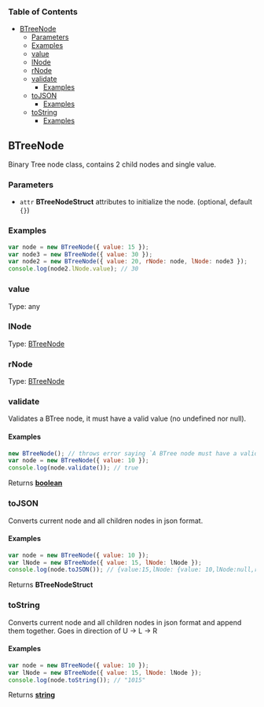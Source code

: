 <!-- Generated by documentation.js. Update this documentation by updating the source code. -->

### Table of Contents

-   [BTreeNode][1]
    -   [Parameters][2]
    -   [Examples][3]
    -   [value][4]
    -   [lNode][5]
    -   [rNode][6]
    -   [validate][7]
        -   [Examples][8]
    -   [toJSON][9]
        -   [Examples][10]
    -   [toString][11]
        -   [Examples][12]

## BTreeNode

Binary Tree node class, contains 2 child nodes and single value.

### Parameters

-   `attr` **BTreeNodeStruct** attributes to initialize the node. (optional, default `{}`)

### Examples

```javascript
var node = new BTreeNode({ value: 15 });
var node3 = new BTreeNode({ value: 30 });
var node2 = new BTreeNode({ value: 20, rNode: node, lNode: node3 });
console.log(node2.lNode.value); // 30
```

### value

Type: any

### lNode

Type: [BTreeNode][13]

### rNode

Type: [BTreeNode][13]

### validate

Validates a BTree node, it must have a valid value (no undefined nor null).

#### Examples

```javascript
new BTreeNode(); // throws error saying `A BTree node must have a valid value, cannot be null or undefined`
var node = new BTreeNode({ value: 10 });
console.log(node.validate()); // true
```

Returns **[boolean][14]** 

### toJSON

Converts current node and all children nodes in json format.

#### Examples

```javascript
var node = new BTreeNode({ value: 10 });
var lNode = new BTreeNode({ value: 15, lNode: lNode });
console.log(node.toJSON()); // {value:15,lNode: {value: 10,lNode:null,rNode:null},rNode:null}
```

Returns **BTreeNodeStruct** 

### toString

Converts current node and all children nodes in json format and append them together.
Goes in direction of U -> L -> R

#### Examples

```javascript
var node = new BTreeNode({ value: 10 });
var lNode = new BTreeNode({ value: 15, lNode: lNode });
console.log(node.toString()); // "1015"
```

Returns **[string][15]** 

[1]: #btreenode

[2]: #parameters

[3]: #examples

[4]: #value

[5]: #lnode

[6]: #rnode

[7]: #validate

[8]: #examples-1

[9]: #tojson

[10]: #examples-2

[11]: #tostring

[12]: #examples-3

[13]: #btreenode

[14]: https://developer.mozilla.org/docs/Web/JavaScript/Reference/Global_Objects/Boolean

[15]: https://developer.mozilla.org/docs/Web/JavaScript/Reference/Global_Objects/String
